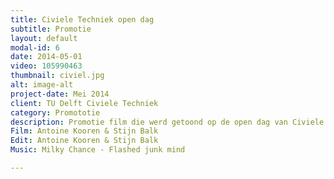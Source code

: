 ```yaml
---
title: Civiele Techniek open dag
subtitle: Promotie
layout: default
modal-id: 6
date: 2014-05-01
video: 105990463
thumbnail: civiel.jpg
alt: image-alt
project-date: Mei 2014
client: TU Delft Civiele Techniek
category: Promototie
description: Promotie film die werd getoond op de open dag van Civiele Techniek in het voorjaar 2014.
Film: Antoine Kooren & Stijn Balk
Edit: Antoine Kooren & Stijn Balk
Music: Milky Chance - Flashed junk mind

---
```

